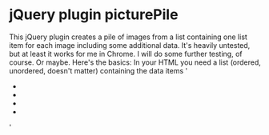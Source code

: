 jQuery plugin picturePile
===========

This jQuery plugin creates a pile of images from a list containing one list item for each image including some additional data. It's heavily untested, but at least it works for me in Chrome. I will do some further testing, of course. Or maybe. Here's the basics:
In your HTML you need a list (ordered, unordered, doesn't matter) containing the data items
'
<ul class="picturePile">
  <li data-href="http://example.com/1" data-img="http://lorempixel.com/300/250" data-text="First placeholder image"></li>
	<li data-href="http://example.com/2" data-img="http://lorempixel.com/300/250" data-text="Second placeholder image"></li>
	<li data-href="http://example.com/3" data-img="http://lorempixel.com/300/250" data-text="Third placeholder image"></li>
	<li data-href="http://example.com/4" data-img="http://lorempixel.com/300/250" data-text="And so on..."></li>
</ul>
'
